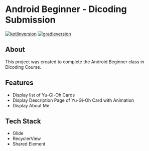 # Android Beginner - Dicoding Submission

<a href="https://kotlinlang.org/docs/releases.html"><img alt="kotlinversion" src="https://img.shields.io/badge/kotlin-v1.7.20-green.svg"></a>
<a href="https://docs.gradle.org/7.4/release-notes.html"><img alt="gradleversion" src="https://img.shields.io/badge/gradle-v7.4-green.svg"></a>

## About
This project was created to complete the Android Beginner class in Dicoding Course. 

## Features
<ul>
  <li>Display list of Yu-Gi-Oh Cards</li>
  <li>Display Description Page of Yu-Gi-Oh Card with Animation</li>
  <li>Display About Me</li>
</ul>

## Tech Stack
<ul>
  <li>Glide</li>
  <li>RecyclerView</li>
  <li>Shared Element</li>
</ul>
